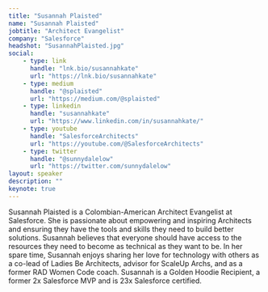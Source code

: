 ```yaml
---
title: "Susannah Plaisted"
name: "Susannah Plaisted"
jobtitle: "Architect Evangelist"
company: "Salesforce"
headshot: "SusannahPlaisted.jpg"
social:
    - type: link
      handle: "lnk.bio/susannahkate"
      url: "https://lnk.bio/susannahkate"
    - type: medium
      handle: "@splaisted"
      url: "https://medium.com/@splaisted"
    - type: linkedin
      handle: "susannahkate"
      url: "https://www.linkedin.com/in/susannahkate/"
    - type: youtube
      handle: "SalesforceArchitects"
      url: "https://youtube.com/@SalesforceArchitects"
    - type: twitter
      handle: "@sunnydalelow"
      url: "https://twitter.com/sunnydalelow"
layout: speaker
description: ""
keynote: true
---
```


Susannah Plaisted is a Colombian-American Architect Evangelist at Salesforce. She is passionate about empowering and inspiring Architects and ensuring they have the tools and skills they need to build better solutions. Susannah believes that everyone should have access to the resources they need to become as technical as they want to be. In her spare time, Susannah enjoys sharing her love for technology with others as a co-lead of Ladies Be Architects, advisor for ScaleUp Archs, and as a former RAD Women Code coach. Susannah is a Golden Hoodie Recipient, a former 2x Salesforce MVP and is 23x Salesforce certified.
